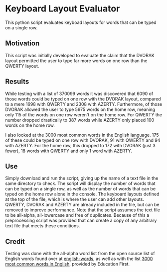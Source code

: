 # Keyboard Layout Evaluator
This python script evaluates keyboad layouts for words that can be typed on a single row.

## Motivation
This script was initially developed to evaluate the claim that the DVORAK layout permitted the user to type far more words on one row than the QWERTY layout.

## Results
While testing with a list of 370099 words it was discovered that 6090 of those words could be typed on one row with the DVORAK layout, compared to a mere 1698 with QWERTY and 2308 with AZERTY. Furthermore, of those DVORAK allowed the user to type 5975 words on the home row, meaning only 115 of the words on one row weren't on the home row. For QWERTY the number dropped drastically to 387 words while AZERTY only placed 100 words on the home row.

I also looked at the 3000 most common words in the English language. 175 of these could be typed on one row with DVORAK, 91 with QWERTY and 94 with AZERTY. For the home row, this dropped to 172 with DVORAK (just 3 fewer), 18 words with QWERTY and only 1 word with AZERTY.

## Use
Simply download and run the script, giving up the name of a text file in the same directory to check. The script will display the number of words that can be typed on a single row, as well as the number of words that can be typed on the home row alone in the console. The keyboard layouts defined at the top of the file, which is where the user can add other layouts. QWERTY, DVORAK and AZERTY are already included in the file, but can be removed to improve performance. Note that the script assumes the text file to be all-alpha, all-lowercase and free of duplicates. Because of this a preprocessing script was provided that can create a copy of any arbitrary text file that meets these conditions.

## Credit
Testing was done with the all-alpha word list from the open source list of English words found over at [english-words](https://github.com/dwyl/english-words), as well as with the list [3000 most common words in English](https://www.ef.edu/english-resources/english-vocabulary/top-3000-words/), provided by Education First.

